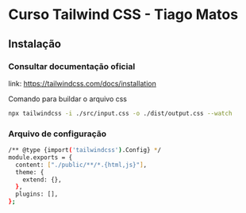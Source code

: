 # Curso Tailwind CSS - Tiago Matos

## Instalação

### Consultar documentação oficial
link: https://tailwindcss.com/docs/installation

Comando para buildar o arquivo css
```bash 
npx tailwindcss -i ./src/input.css -o ./dist/output.css --watch
```

### Arquivo de configuração
```bash
/** @type {import('tailwindcss').Config} */
module.exports = {
  content: ["./public/**/*.{html,js}"],
  theme: {
    extend: {},
  },
  plugins: [],
};
```

